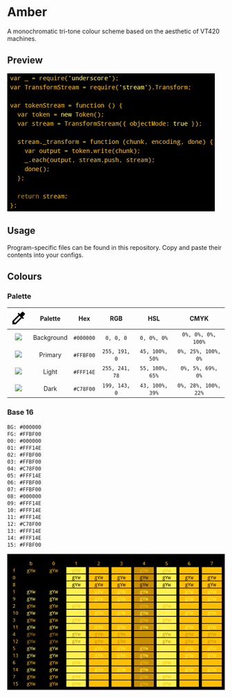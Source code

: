 # Amber

A monochromatic tri-tone colour scheme based on the aesthetic of VT420 machines.

## Preview

![](https://raw.githubusercontent.com/Perdyx/amber/main/preview.png)

## Usage

Program-specific files can be found in this repository. Copy and paste their contents into your configs.

## Colours

### Palette

| ![](https://raw.githubusercontent.com/Perdyx/amber/7d11818435b65a1c19b9c09d7a71f78ebff6346d/colorize-24px.svg) | Palette | Hex | RGB | HSL | CMYK |
| :-: | :-: | :-: | :-: | :-: | :-: |
| ![](https://via.placeholder.com/15/000000/000000?text=+) | Background | `#000000` | `0, 0, 0` | `0, 0%, 0%` | `0%, 0%, 0%, 100%` |
| ![](https://via.placeholder.com/15/ffbf00/000000?text=+) | Primary | `#FFBF00` | `255, 191, 0` | `45, 100%, 50%` | `0%, 25%, 100%, 0%`
| ![](https://via.placeholder.com/15/fff14e/000000?text=+) | Light | `#FFF14E` | `255, 241, 78` | `55, 100%, 65%` | `0%, 5%, 69%, 0%` |
| ![](https://via.placeholder.com/15/c78f00/000000?text=+) | Dark | `#C78F00` | `199, 143, 0` | `43, 100%, 39%` | `0%, 28%, 100%, 22%` |

### Base 16

```
BG: #000000
FG: #FFBF00
00: #000000
01: #FFF14E
02: #FFBF00
03: #FFBF00
04: #C78F00
05: #FFF14E
06: #FFBF00
07: #FFBF00
08: #000000
09: #FFF14E
10: #FFF14E
11: #FFF14E
12: #C78F00
13: #FFF14E
14: #FFF14E
15: #FFBF00
```

![](https://raw.githubusercontent.com/Perdyx/amber/main/colours.png)
